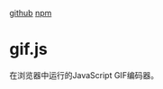 
[github](https://github.com/jnordberg/gif.js)
[npm](https://www.npmjs.com/package/gif.js)


# gif.js

在浏览器中运行的JavaScript GIF编码器。

